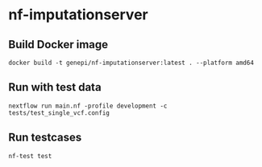 # nf-imputationserver


## Build Docker image

```
docker build -t genepi/nf-imputationserver:latest . --platform amd64
```


## Run with test data

```
nextflow run main.nf -profile development -c tests/test_single_vcf.config
```


## Run testcases


```
nf-test test
```